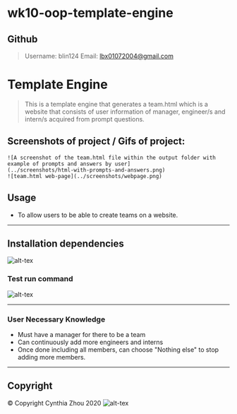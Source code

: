 # wk10-oop-template-engine

 ## Github
  > Username: blin124
  > Email: lbx01072004@gmail.com

  # Template Engine

  > This is a template engine that generates a team.html which is a website that consists of user information of manager, engineer/s and intern/s acquired from prompt questions.

  ## Screenshots of project / Gifs of project:
    ![A screenshot of the team.html file within the output folder with example of prompts and answers by user]
    (../screenshots/html-with-prompts-and-answers.png)
    ![team.html web-page](../screenshots/webpage.png)

  ## Usage
  - To allow users to be able to create teams on a website.

  ---

  ## Installation dependencies
  ![alt-tex](https://img.shields.io/badge/npm-install-green)

  ### Test run command
  ![alt-tex](https://img.shields.io/badge/npm-test-brightgreen)

  ---

  ### User Necessary Knowledge
  - Must have a manager for there to be a team
  - Can continuously add more engineers and interns
  - Once done including all members, can choose "Nothing else" to stop adding more members.

  ---

  ## Copyright
  © Copyright Cynthia Zhou 2020
  ![alt-tex](https://img.shields.io/badge/copyright-cynthiazhou-blue)